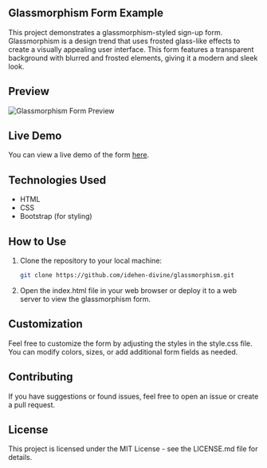 ## Glassmorphism Form Example

This project demonstrates a glassmorphism-styled sign-up form. Glassmorphism is a design trend that uses frosted glass-like effects to create a visually appealing user interface. This form features a transparent background with blurred and frosted elements, giving it a modern and sleek look.

## Preview

![Glassmorphism Form Preview](/assets/screenshot.png)

## Live Demo

You can view a live demo of the form [here](https://idehen-divine.github.io/glassmorphism/).

## Technologies Used

- HTML
- CSS
- Bootstrap (for styling)

## How to Use

1. Clone the repository to your local machine:

   ```bash
   git clone https://github.com/idehen-divine/glassmorphism.git
   ```   
2. Open the index.html file in your web browser or deploy it to a web server to view the glassmorphism form.


## Customization
Feel free to customize the form by adjusting the styles in the style.css file. You can modify colors, sizes, or add additional form fields as needed.

## Contributing
If you have suggestions or found issues, feel free to open an issue or create a pull request.

## License
This project is licensed under the MIT License - see the LICENSE.md file for details.
